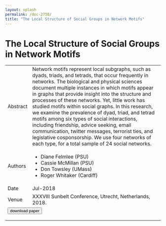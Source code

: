 ```yaml
---
layout: splash
permalink: /doc-2758/
title: "The Local Structure of Social Groups in Network Motifs"
---
```


# The Local Structure of Social Groups in Network Motifs

<table>
    <tbody>
    <tr>
        <td>Abstract</td>
        <td>Network motifs represent local subgraphs, such as dyads, triads, and tetrads, that occur frequently in networks. The biological and physical sciences document multiple instances in which motifs appear in graphs that provide insight into the structure and processes of these networks. Yet, little work has studied motifs within social graphs. In this research, we examine the prevalence of dyad, triad, and tetrad motifs among six types of social interactions, including friendship, advice seeking, email communication, twitter messages, terrorist ties, and legislative cosponsorship. We use four networks of each type, for a total sample of 24 social networks.</td>
    </tr>
    <tr>
        <td>Authors</td>
        <td>
            <ul>
                <li>Diane Felmlee (PSU)</li>
                <li>Cassie McMillan (PSU)</li>
                <li>Don Towsley (UMass)</li>
                <li>Roger Whitaker (Cardiff)</li>
            </ul>
        </td>
    </tr>
    <tr>
        <td>Date</td>
        <td>Jul-2018</td>
    </tr>
    <tr>
        <td>Venue</td>
        <td>XXXVIII Sunbelt Conference, Utrecht, Netherlands, 2018.</td>
    </tr>
        <tr>
            <td colspan="2">
                <form method="get" action="https://ibm.box.com/v/doc-2758-paper">
                    <button type="submit">download paper</button>
                </form>
            </td>
        </tr>
    </tbody>
</table>
